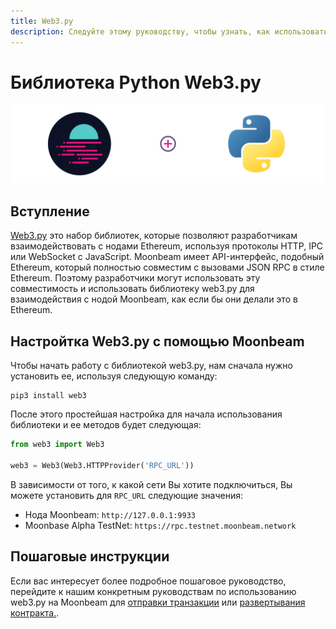 ```yaml
---
title: Web3.py
description: Следуйте этому руководству, чтобы узнать, как использовать библиотеку Ethereum Web3 Python для развертывания смарт-контрактов Solidity на Moonbeam.
---
```

# Библиотека Python Web3.py

![Intro diagram](/images/integrations/integrations-web3py-banner.png)

## Вступление

[Web3.py](https://web3py.readthedocs.io/) это набор библиотек, которые позволяют разработчикам взаимодействовать с нодами Ethereum, используя протоколы HTTP, IPC или WebSocket с JavaScript. Moonbeam имеет API-интерфейс, подобный Ethereum, который полностью совместим с вызовами JSON RPC в стиле Ethereum. Поэтому разработчики могут использовать эту совместимость и использовать библиотеку web3.py для взаимодействия с нодой Moonbeam, как если бы они делали это в Ethereum.

## Настройтка Web3.py с помощью Moonbeam

Чтобы начать работу с библиотекой web3.py, нам сначала нужно установить ее, используя следующую команду:

```
pip3 install web3
```

После этого простейшая настройка для начала использования библиотеки и ее методов будет следующая:

```py
from web3 import Web3

web3 = Web3(Web3.HTTPProvider('RPC_URL'))
```

В зависимости от того, к какой сети Вы хотите подключиться, Вы можете установить для `RPC_URL` следующие значения:

 - Нода Moonbeam: `http://127.0.0.1:9933`
 - Moonbase Alpha TestNet: `https://rpc.testnet.moonbeam.network`

## Пошаговые инструкции

Если вас интересует более подробное пошаговое руководство, перейдите к нашим конкретным руководствам по использованию web3.py на Moonbeam для [отправки транзакции](/getting-started/local-node/send-transaction/) или [развертывания контракта.](/getting-started/local-node/deploy-contract/).

